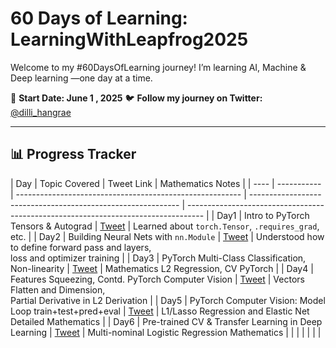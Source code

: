 # 60 Days of Learning: LearningWithLeapfrog2025

Welcome to my #60DaysOfLearning journey!
I’m learning AI, Machine & Deep learning —one day at a time.

📅 **Start Date: June 1 , 2025**
🐦 **Follow my journey on Twitter:**[ @dilli_hangrae](https://x.com/dilli_hangrae)

---

## 📊 Progress Tracker

| Day  | Topic Covered                                            | Tweet Link                                                   | Mathematics Notes                                                                  |
| ---- | ----------- | -------------------------------------------------------- | ------------------------------------------------------------ | ---------------------------------------------------------------------------------- |
| Day1 |  Intro to PyTorch Tensors & Autograd                      | [Tweet](https://x.com/dilli_hangrae/status/1929161284739629406) | Learned about `torch.Tensor`, `.requires_grad`, etc.                           |
| Day2 |  Building Neural Nets with `nn.Module`                  | [Tweet](https://x.com/dilli_hangrae/status/1929548932117406131) | Understood how to define forward pass and layers,<br />loss and optimizer training |
| Day3 |  PyTorch Multi-Class Classification, Non-linearity        | [Tweet](https://x.com/dilli_hangrae/status/1929926749447442759) | Mathematics L2 Regression, CV PyTorch                                              |
| Day4 | Features Squeezing, Contd. PyTorch Computer Vision      | [Tweet](https://x.com/dilli_hangrae/status/1930299131677028402) | Vectors Flatten and Dimension,<br />Partial Derivative in L2 Derivation            |
| Day5 | PyTorch Computer Vision: Model Loop train+test+pred+eval | [Tweet](https://x.com/dilli_hangrae/status/1930666286301819026) | L1/Lasso Regression and Elastic Net Detailed Mathematics                           |
| Day6 | Pre-trained CV & Transfer Learning in Deep Learning      | [Tweet](https://x.com/dilli_hangrae/status/1930994441810002315) | Multi-nominal Logistic Regression Mathematics                                      |
|      |             |                                                          |                                                              |                                                                                    |
